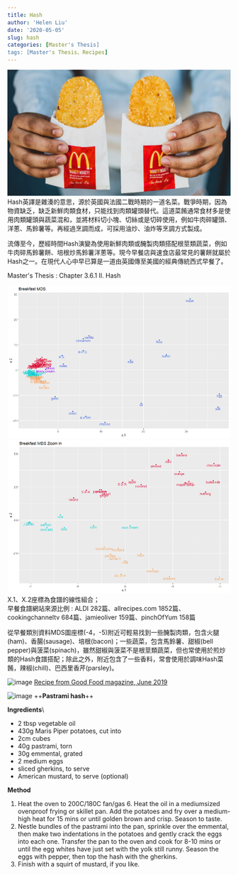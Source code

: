 ```yaml
---
title: Hash
author: 'Helen Liu'
date: '2020-05-05'
slug: hash
categories: [Master's Thesis]
tags: [Master's Thesis、Recipes]
---
```

![image](https://github.com/610611108/Helen-Liu-blog/blob/master/blogger%20mds%20pictures/HASH.png?raw=true)
Hash英譯是雜湊的意思，源於英國與法國二戰時期的一道名菜。戰爭時期，因為物資缺乏，缺乏新鮮肉類食材，只能找到肉類罐頭替代。這道菜餚通常食材多是使用肉類罐頭與蔬菜混和，並將材料切小塊、切絲或是切碎使用，例如牛肉碎罐頭、洋蔥、馬鈴薯等。再經過烹調而成，可採用油炒、油炸等烹調方式製成。

流傳至今，歷經時間Hash演變為使用新鮮肉類或醃製肉類搭配根莖類蔬菜，例如牛肉碎馬鈴薯餅、培根炒馬鈴薯洋蔥等。現今早餐店與速食店最常見的薯餅就屬於Hash之一。在現代人心中早已算是一道由英國傳至美國的經典傳統西式早餐了。

Master's Thesis : Chapter 3.6.1 II. Hash

![image](https://github.com/610611108/Helen-Liu-blog/blob/master/blogger%20mds%20pictures/breakfast_mds.png?raw=true)
![image](https://github.com/610611108/Helen-Liu-blog/blob/master/blogger%20mds%20pictures/breakfast_mds_zoom_in.png?raw=true)
X.1、X.2座標為食譜的線性組合；\
早餐食譜網站來源比例 : ALDI 282篇、allrecipes.com 1852篇、cookingchanneltv 684篇、jamieoliver 159篇、pinchOfYum 158篇

從早餐類別資料MDS圖座標(-4，-5)附近可輕易找到一些醃製肉類，包含火腿(ham)、香腸(sausage)、培根(bacon)；一些蔬菜，包含馬鈴薯、甜椒(bell pepper)與菠菜(spinach)，雖然甜椒與菠菜不是根莖類蔬菜，但也常使用於煎炒類的Hash食譜搭配；除此之外，附近包含了一些香料，常會使用於調味Hash菜餚，辣椒(chill)、巴西里香芹(parsley)。

![image](https://www.bbcgoodfood.com/sites/default/files/magazine/gf_may20_337x109.jpg)
[Recipe from Good Food magazine, June 2019](https://www.bbcgoodfood.com/recipes/pastrami-hash)

![image](https://www.bbcgoodfood.com/sites/default/files/styles/recipe/public/recipe/recipe-image/2019/05/pastrami-hash.jpg?itok=C3PZZxMA)
++**Pastrami hash**++

**Ingredients**\
- 2 tbsp vegetable oil
- 430g Maris Piper potatoes, cut into
- 2cm cubes
- 40g pastrami, torn
- 30g emmental, grated
- 2 medium eggs
- sliced gherkins, to serve
- American mustard, to serve (optional)

**Method**
1. Heat the oven to 200C/180C fan/gas 6. Heat the oil in a mediumsized ovenproof frying or skillet pan. Add the potatoes and fry over a medium-high heat for 15 mins or until golden brown and crisp. Season to taste.
2. Nestle bundles of the pastrami into the pan, sprinkle over the emmental, then make two indentations in the potatoes and gently crack the eggs into each one. Transfer the pan to the oven and cook for 8-10 mins or until the egg whites have just set with the yolk still runny. Season the eggs with pepper, then top the hash with the gherkins.
3. Finish with a squirt of mustard, if you like.
